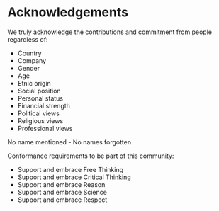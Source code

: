 # Acknowledgements

We truly acknowledge the contributions and commitment from people regardless of:

- Country
- Company
- Gender
- Age  
- Etnic origin
- Social position  
- Personal status  
- Financial strength  
- Political views
- Religious views
- Professional views  

No name mentioned - No names forgotten

Conformance requirements to be part of this community:
- Support and embrace Free Thinking
- Support and embrace Critical Thinking  
- Support and embrace Reason
- Support and embrace Science
- Support and embrace Respect
